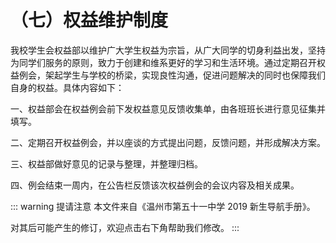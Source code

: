 # （七）权益维护制度

我校学生会权益部以维护广大学生权益为宗旨，从广大同学的切身利益出发，坚持为同学们服务的原则，致力于创建和维系更好的学习和生活环境。通过定期召开权益例会，架起学生与学校的桥梁，实现良性沟通，促进问题解决的同时也保障我们自身的权益。具体内容如下：

一、权益部会在权益例会前下发权益意见反馈收集单，由各班班长进行意见征集并填写。

二、定期召开权益例会，并以座谈的方式提出问题，反馈问题，并形成解决方案。

三、权益部做好意见的记录与整理，并整理归档。

四、例会结束一周内，在公告栏反馈该次权益例会的会议内容及相关成果。

::: warning 提请注意
本文件来自《温州市第五十一中学 2019 新生导航手册》。

对其后可能产生的修订，欢迎点击右下角帮助我们修改。
:::
